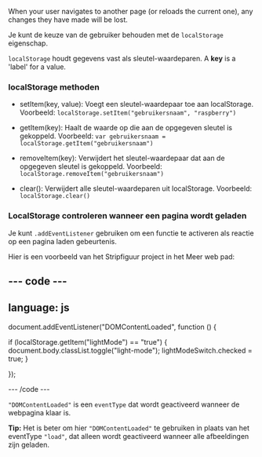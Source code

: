 When your user navigates to another page (or reloads the current one), any changes they have made will be lost.

Je kunt de keuze van de gebruiker behouden met de `localStorage` eigenschap.

`localStorage` houdt gegevens vast als sleutel-waardeparen. A **key** is a 'label' for a value.

### localStorage methoden

- setItem(key, value):
  Voegt een sleutel-waardepaar toe aan localStorage.
  Voorbeeld: `localStorage.setItem("gebruikersnaam", "raspberry")`

- getItem(key):
  Haalt de waarde op die aan de opgegeven sleutel is gekoppeld.
  Voorbeeld: `var gebruikersnaam = localStorage.getItem("gebruikersnaam")`

- removeItem(key):
  Verwijdert het sleutel-waardepaar dat aan de opgegeven sleutel is gekoppeld.
  Voorbeeld: `localStorage.removeItem("gebruikersnaam")`

- clear():
  Verwijdert alle sleutel-waardeparen uit localStorage.
  Voorbeeld: `localStorage.clear()`

### LocalStorage controleren wanneer een pagina wordt geladen

Je kunt `.addEventListener` gebruiken om een functie te activeren als reactie op een pagina laden gebeurtenis.

Hier is een voorbeeld van het Stripfiguur project in het Meer web pad:

## --- code ---

## language: js

document.addEventListener("DOMContentLoaded", function () {

if (localStorage.getItem("lightMode") == "true") {
document.body.classList.toggle("light-mode");
lightModeSwitch.checked = true;
}

});

\--- /code ---

`"DOMContentLoaded"` is een `eventType` dat wordt geactiveerd wanneer de webpagina klaar is.

**Tip:** Het is beter om hier `"DOMContentLoaded"` te gebruiken in plaats van het eventType `"load"`, dat alleen wordt geactiveerd wanneer alle afbeeldingen zijn geladen.
